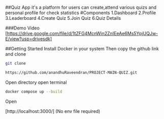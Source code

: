 ##Quiz App
it's a platform for users can create,attend various quizs and personal profile for check statistics 
#Components
1.Dashboard
2.Profile
3.Leaderboard
4.Create Quiz
5.Join Quiz
6.Quiz Details

###Demo Video
[https://drive.google.com/file/d/1tZFG4McnWin2ZnIEeAe6Ms5YpjUQJw-E/view?usp=drivesdk]

##Getting Started 
Install Docker in your system 
Then copy the github link and clone
```bash
git clone
```
```bash
https://github.com/anandhuRaveendran/PROJECT-MAIN-QUIZ.git
```
Open directory 
open terminal 
```bash
docker compose up --build
```
Open

[http://localhost:3000/]
(No env file required)
